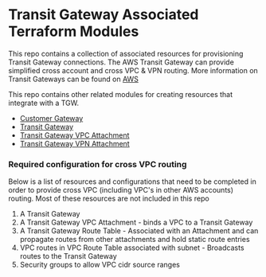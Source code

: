 # Transit Gateway Associated Terraform Modules

This repo contains a collection of associated resources for provisioning Transit Gateway connections. The AWS Transit Gateway can provide simplified cross account and cross VPC & VPN routing. More information on Transit Gateways can be found on [AWS](https://aws.amazon.com/transit-gateway/)

This repo contains other related modules for creating resources that integrate with a TGW.

* [Customer Gateway](customer-gateway/README.md)
* [Transit Gateway](tgw/README.md)
* [Transit Gateway VPC Attachment](tgw-vpc-attachment/README.md)
* [Transit Gateway VPN Attachment](tgw-vpn-attachment/README.md)

### Required configuration for cross VPC routing

Below is a list of resources and configurations that need to be completed in order to provide cross VPC (including VPC's in other AWS accounts) routing. Most of these resources are not included in this repo

1. A Transit Gateway
1. A Transit Gateway VPC Attachment - binds a VPC to a Transit Gateway
1. A Transit Gateway Route Table - Associated with an Attachment and can propagate routes from other attachments and hold static route entries
1. VPC routes in VPC Route Table associated with subnet - Broadcasts routes to the Transit Gateway
1. Security groups to allow VPC cidr source ranges

